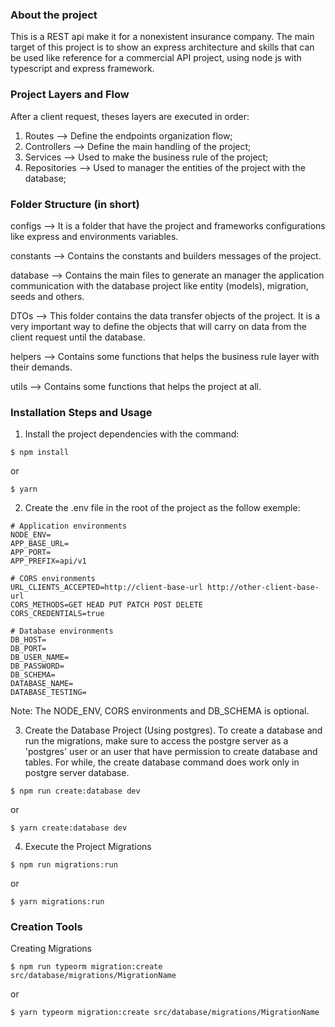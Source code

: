 ### About the project

This is a REST api make it for a nonexistent insurance company.
The main target of this project is to show an express architecture and
skills that can be used like reference for a commercial API project, using
node js with typescript and express framework.

### Project Layers and Flow

After a client request, theses layers are executed in order:

1. Routes --> Define the endpoints organization flow;
2. Controllers --> Define the main handling of the project;
3. Services --> Used to make the business rule of the project;
4. Repositories --> Used to manager the entities of the project with the database;

### Folder Structure (in short)

configs --> It is a folder that have the project and frameworks configurations like express and environments variables.

constants --> Contains the constants and builders messages of the project.

database --> Contains the main files to generate an manager the application communication with the database project like entity (models), migration, seeds and others.

DTOs --> This folder contains the data transfer objects of the project. It is a very important way to define the objects that will carry on data from the client request until the database.

helpers --> Contains some functions that helps the business rule layer with their demands.

utils --> Contains some functions that helps the project at all.

### Installation Steps and Usage

1. Install the project dependencies with the command:

```
$ npm install
```

or

```
$ yarn
```

2. Create the .env file in the root of the project as the follow exemple:

```
# Application environments
NODE_ENV=
APP_BASE_URL=
APP_PORT=
APP_PREFIX=api/v1

# CORS environments
URL_CLIENTS_ACCEPTED=http://client-base-url http://other-client-base-url
CORS_METHODS=GET HEAD PUT PATCH POST DELETE
CORS_CREDENTIALS=true

# Database environments
DB_HOST=
DB_PORT=
DB_USER_NAME=
DB_PASSWORD=
DB_SCHEMA=
DATABASE_NAME=
DATABASE_TESTING=

```

Note: The NODE_ENV, CORS environments and DB_SCHEMA is optional.

3. Create the Database Project (Using postgres). To create a database and run the migrations, make sure to access the postgre server as a 'postgres' user or an user that have permission to create database and tables. For while, the create database command does work only in postgre server database.

```
$ npm run create:database dev
```

or

```
$ yarn create:database dev
```

4. Execute the Project Migrations

```
$ npm run migrations:run
```

or

```
$ yarn migrations:run
```

### Creation Tools

Creating Migrations

```
$ npm run typeorm migration:create src/database/migrations/MigrationName
```

or

```
$ yarn typeorm migration:create src/database/migrations/MigrationName
```
